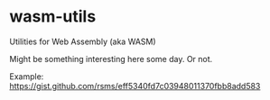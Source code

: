 # wasm-utils

Utilities for Web Assembly (aka WASM)

Might be something interesting here some day. Or not.

Example: https://gist.github.com/rsms/eff5340fd7c03948011370fbb8add583
